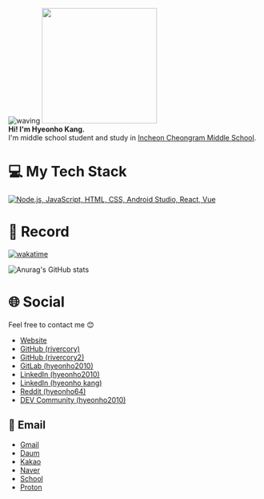 ![waving](https://capsule-render.vercel.app/api?type=waving&height=200&text=Hyeonho&nbsp;Kang&fontAlign35&fontAlignY=40&color=gradient)
<img src="https://avatars.githubusercontent.com/u/116472903?v=4" width="230"/>
<br/><b>Hi! I'm Hyeonho Kang.</b> </br> I'm middle school student and study in <a href="http://icr.icems.kr">Incheon Cheongram Middle School</a>.

# 💻 My Tech Stack
[![Node.js, JavaScript, HTML, CSS, Android Studio, React, Vue](https://skillicons.dev/icons?i=nodejs,js,html,css,androidstudio,react,vue)](https://skillicons.dev)

# 🔴 Record
[![wakatime](https://wakatime.com/badge/user/6bf1642e-b278-4e19-927d-23f3a01202dc.svg)](https://wakatime.com/@6bf1642e-b278-4e19-927d-23f3a01202dc)

![Anurag's GitHub stats](https://github-readme-stats.vercel.app/api?username=rivercory&show_icons=true&theme=transparent)

# 🌐 Social
Feel free to contact me 😊
- [Website](https://rivercory.vercel.app)
- [GitHub (rivercory)](https://github.com/rivercory)
- [GitHub (rivercory2)](https://github.com/rivercory2)
- [GitLab (hyeonho2010)](https://gitlab.com/hyeonho2010)
- [LinkedIn (hyeonho2010)](https://www.linkedin.com/in/hyeonho2010/)
- [LinkedIn (hyeonho kang)](https://www.linkedin.com/in/hyeonho-kang-4a1a59240/)
- [Reddit (hyeonho64)](https://www.reddit.com/user/hyeonho64/)
- [DEV Community (hyeonho2010)](https://dev.to/hyeonho2010)

## 📧 Email
- [Gmail](mailto:hyeonhokang10@gmail.com)
- [Daum](mailto:hyeonhokang10@daum.net)
- [Kakao](mailto:hyeonhokang10@kakao.com)
- [Naver](mailto:hyeonho2010@naver.com)
- [School](mailto:hyeonhokang10@o365.ice.go.kr)
- [Proton](mailto:hyeonho2010@proton.me)